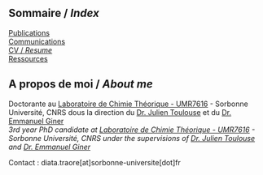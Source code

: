 ## Sommaire / *Index*
[Publications](https://dtraore97.github.io/publications) \
[Communications](https://dtraore97.github.io/communications) \
[CV / *Resume* ](https://dtraore97.github.io/resume) \
[Ressources](https://dtraore97.github.io/ressources)

## A propos de moi / *About me*
Doctorante au [Laboratoire de Chimie Théorique - UMR7616](https://www.lct.jussieu.fr/) - Sorbonne Université, CNRS dous la direction du [Dr. Julien Toulouse](https://www.lct.jussieu.fr/pagesperso/toulouse/) et du [Dr. Emmanuel Giner](https://www.researchgate.net/profile/Emmanuel-Giner) \
*3rd year PhD candidate at [Laboratoire de Chimie Théorique - UMR7616](https://www.lct.jussieu.fr/) - Sorbonne Université, CNRS under the supervisions of [Dr. Julien Toulouse](https://www.lct.jussieu.fr/pagesperso/toulouse/) and [Dr. Emmanuel Giner](https://www.researchgate.net/profile/Emmanuel-Giner)*

Contact : diata.traore[at]sorbonne-universite[dot]fr
